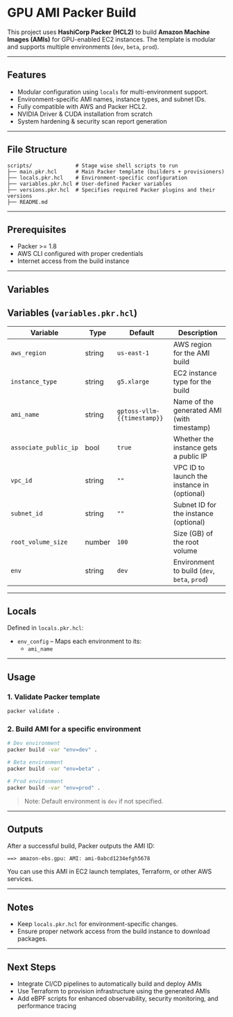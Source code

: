 # GPU AMI Packer Build

This project uses **HashiCorp Packer (HCL2)** to build **Amazon Machine Images (AMIs)** for GPU-enabled EC2 instances. 
The template is modular and supports multiple environments (`dev`, `beta`, `prod`).

---

## Features

* Modular configuration using `locals` for multi-environment support.
* Environment-specific AMI names, instance types, and subnet IDs.
* Fully compatible with AWS and Packer HCL2.
* NVIDIA Driver & CUDA installation from scratch
* System hardening & security scan report generation

---

## File Structure

```
scripts/              # Stage wise shell scripts to run 
├── main.pkr.hcl      # Main Packer template (builders + provisioners)
├── locals.pkr.hcl    # Environment-specific configuration
├── variables.pkr.hcl # User-defined Packer variables
├── versions.pkr.hcl  # Specifies required Packer plugins and their versions
├── README.md
```

---

## Prerequisites

* Packer >= 1.8
* AWS CLI configured with proper credentials
* Internet access from the build instance

---

## Variables

## Variables (`variables.pkr.hcl`)

| Variable              | Type   | Default                     | Description                                  |
| --------------------- | ------ | --------------------------- | -------------------------------------------- |
| `aws_region`          | string | `us-east-1`                 | AWS region for the AMI build                 |
| `instance_type`       | string | `g5.xlarge`                 | EC2 instance type for the build              |
| `ami_name`            | string | `gptoss-vllm-{{timestamp}}` | Name of the generated AMI (with timestamp)   |
| `associate_public_ip` | bool   | `true`                      | Whether the instance gets a public IP        |
| `vpc_id`              | string | `""`                        | VPC ID to launch the instance in (optional)  |
| `subnet_id`           | string | `""`                        | Subnet ID for the instance (optional)        |
| `root_volume_size`    | number | `100`                       | Size (GB) of the root volume                 |
| `env`                 | string | `dev`                       | Environment to build (`dev`, `beta`, `prod`) |

---

## Locals

Defined in `locals.pkr.hcl`:

* `env_config` – Maps each environment to its:
  * `ami_name` 
---

## Usage

### 1. Validate Packer template

```bash
packer validate .
```

### 2. Build AMI for a specific environment

```bash
# Dev environment
packer build -var "env=dev" .

# Beta environment
packer build -var "env=beta" .

# Prod environment
packer build -var "env=prod" .
```

> Note: Default environment is `dev` if not specified.

---

## Outputs

After a successful build, Packer outputs the AMI ID:

```
==> amazon-ebs.gpu: AMI: ami-0abcd1234efgh5678
```

You can use this AMI in EC2 launch templates, Terraform, or other AWS services.

---

## Notes

* Keep `locals.pkr.hcl` for environment-specific changes.
* Ensure proper network access from the build instance to download packages.

---

## Next Steps

* Integrate CI/CD pipelines to automatically build and deploy AMIs
* Use Terraform to provision infrastructure using the generated AMIs
* Add eBPF scripts for enhanced observability, security monitoring, and performance tracing